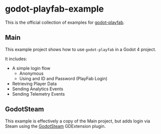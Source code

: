 # godot-playfab-example
This is the official collection of examples for [godot-playfab](https://github.com/Structed/godot-playfab).

## Main
This example project shows how to use `godot-playfab` in a Godot 4 project.

It  includes:
- A simple login flow
  - Anonymous
  - Using and ID and Password (PlayFab Login)
- Retrieving Player Data
- Sending Analytics Events
- Sending Telemetry Events

## GodotSteam
This example is effectively a copy of the Main project, but adds login via Steam using the [GodotSteam](https://godotsteam.com/) GDExtension plugin.
